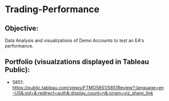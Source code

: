 # Trading-Performance

## Objective:
Data Analysis and visualizations of Demo Accounts to test an EA's performance.

## Portfolio (visualzations displayed in Tableau Public):
- 5851: https://public.tableau.com/views/FTMO5851/5851Review?:language=en-US&:sid=&:redirect=auth&:display_count=n&:origin=viz_share_link
